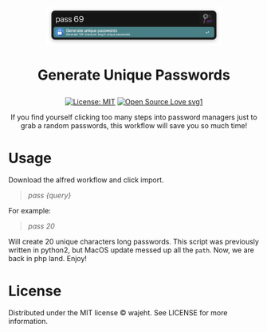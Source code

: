 
<p align="center">
<img width="70%" src="https://raw.githubusercontent.com/wajeht/alfred-generate-unique-passwords/main/dist/screenshot.png" />
</p>

# <p align="center">  Generate Unique Passwords </p>

<div align="center">

[![License: MIT](https://img.shields.io/badge/License-MIT-blue.svg)](https://opensource.org/licenses/ISC) [![Open Source Love svg1](https://badges.frapsoft.com/os/v1/open-source.svg?v=103)](https://github.com/wajeht/alfred-generate-unique-passwords)
</div>

<p align="center">
If you find yourself clicking too many steps into password managers just to grab a random passwords, this workflow will save you so much time!
</p>

# Usage

Download the alfred workflow and click import.

> _pass {query}_

For example:

> _pass 20_ <br>

Will create 20 unique characters long passwords. This script was previously written in python2, but MacOS update messed up all the `path`. Now, we are back in php land. Enjoy!

# License
Distributed under the MIT license © wajeht. See LICENSE for more information.


